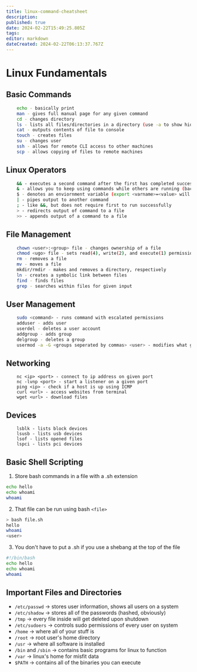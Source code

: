 ```yaml
---
title: linux-command-cheatsheet
description: 
published: true
date: 2024-02-22T15:49:25.805Z
tags: 
editor: markdown
dateCreated: 2024-02-22T06:13:37.767Z
---
```


# Linux Fundamentals  

## Basic Commands
```bash  
	echo - basically print  
	man - gives full manual page for any given command  
	cd - changes directory  
	ls - lists all files/directories in a directory (use -a to show hidden files)  
	cat - outputs contents of file to console  
	touch - creates files  
	su - changes user  
	ssh - allows for remote CLI access to other machines
	scp - allows copying of files to remote machines 
```

## Linux Operators
```bash
	&& - executes a second command after the first has completed successfully
	& - allows you to keep using commands while others are running (background the process)
	$ - denotes an enviornment variable (export <varname>=<value> will set a variable)  
	| - pipes output to another command  
	; - like &&, but does not require first to run successfully
	> - redirects output of command to a file
	>> - appends output of a command to a file  
```

## File Management  
```bash
	chown <user>:<group> file - changes ownership of a file  
	chmod <ugo> file - sets read(4), write(2), and execute(1) permissions  
	rm - removes a file  
	mv - moves a file  
	mkdir/rmdir - makes and removes a directory, respectively  
	ln - creates a symbolic link between files 
	find - finds files  
	grep - searches within files for given input  
```

## User Management  
```bash
	sudo <command> - runs command with escalated permissions  
	adduser - adds user
	userdel - deletes a user account
	addgroup - adds group
	delgroup - deletes a group
	usermod -a -G <groups seperated by commas> <user> - modifies what groups a user is in  
```

## Networking
```shell
	nc <ip> <port> - connect to ip address on given port
	nc -lvnp <port> - start a listener on a given port
	ping <ip> - check if a host is up using ICMP
	curl <url> - access websites from terminal
	wget <url> - download files
```

## Devices
```shell
	lsblk - lists block devices
	lsusb - lists usb devices
	lsof - lists opened files
	lspci - lists pci devices
```

## Basic Shell Scripting 
1. Store bash commands in a file with a .sh extension  
```bash
echo hello
echo whoami
whoami
```
2. That file can be run using bash `<file>`  
```bash
> bash file.sh
hello
whoami
<user>
```
3. You don't have to put a .sh if you use a shebang at the top of the file  
```bash
#!/bin/bash
echo hello
echo whoami
whoami
```

## Important Files and Directories  
- `/etc/passwd` -> stores user information, shows all users on a system  
- `/etc/shadow` -> stores all of the passwords (hashed, obviously)  
- `/tmp` -> every file inside will get deleted upon shutdown  
- `/etc/sudoers` -> controls sudo permissions of every user on system  
- `/home` -> where all of your stuff is  
- `/root` -> root user's home directory  
- `/usr` -> where all software is installed  
- `/bin` and `/sbin` -> contains basic programs for linux to function  
- `/var` -> linux's home for misfit data  
- `$PATH` -> contains all of the binaries you can execute
